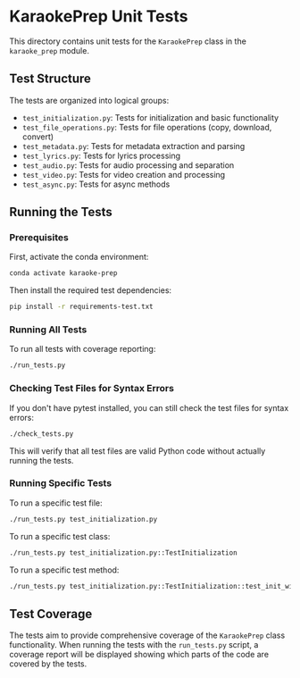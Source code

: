 # KaraokePrep Unit Tests

This directory contains unit tests for the `KaraokePrep` class in the `karaoke_prep` module.

## Test Structure

The tests are organized into logical groups:

- `test_initialization.py`: Tests for initialization and basic functionality
- `test_file_operations.py`: Tests for file operations (copy, download, convert)
- `test_metadata.py`: Tests for metadata extraction and parsing
- `test_lyrics.py`: Tests for lyrics processing
- `test_audio.py`: Tests for audio processing and separation
- `test_video.py`: Tests for video creation and processing
- `test_async.py`: Tests for async methods

## Running the Tests

### Prerequisites

First, activate the conda environment:

```bash
conda activate karaoke-prep
```

Then install the required test dependencies:

```bash
pip install -r requirements-test.txt
```

### Running All Tests

To run all tests with coverage reporting:

```bash
./run_tests.py
```

### Checking Test Files for Syntax Errors

If you don't have pytest installed, you can still check the test files for syntax errors:

```bash
./check_tests.py
```

This will verify that all test files are valid Python code without actually running the tests.

### Running Specific Tests

To run a specific test file:

```bash
./run_tests.py test_initialization.py
```

To run a specific test class:

```bash
./run_tests.py test_initialization.py::TestInitialization
```

To run a specific test method:

```bash
./run_tests.py test_initialization.py::TestInitialization::test_init_with_defaults
```

## Test Coverage

The tests aim to provide comprehensive coverage of the `KaraokePrep` class functionality. When running the tests with the `run_tests.py` script, a coverage report will be displayed showing which parts of the code are covered by the tests.
